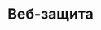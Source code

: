 ---
title: Веб-защита
displayName: Веб-защита
order: 3
published: true
headerName: Веб-защита
headerOrder: 30
---